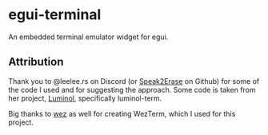 # egui-terminal

An embedded terminal emulator widget for egui. 

## Attribution
Thank you to @leelee.rs on Discord (or [Speak2Erase](https://github.com/Speak2Erase) on Github) for some of the code I used and for suggesting the approach. Some code is taken from her project, [Luminol](https://github.com/Astrabit-St/Luminol), specifically luminol-term. 

Big thanks to [wez](https://github.com/wez) as well for creating WezTerm, which I used for this project. 
